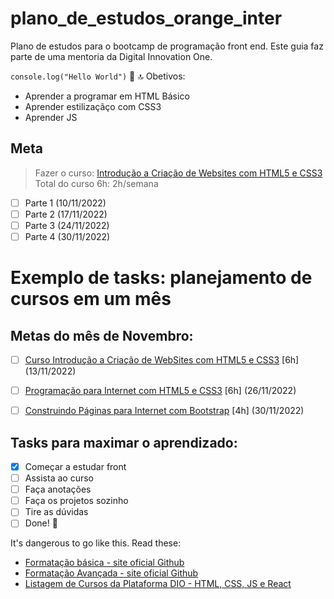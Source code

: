 # plano_de_estudos_orange_inter

Plano de estudos para o bootcamp de programação front end. Este guia faz parte de uma mentoria da Digital Innovation One.

`` console.log("Hello World") ``
🌟
:top: Obetivos:
- Aprender a programar em HTML Básico
- Aprender estilizaçãço com CSS3
- Aprender JS

## Meta
> Fazer o curso: [Introdução a Criação de Websites com HTML5 e CSS3](https://web.dio.me/course/introducao-criacao-de-websites-com-html5-e-css3/learning/462f831d-5fdf-485e-bf07-1d391eb94ac8)
> Total do curso 6h: 2h/semana

- [ ] Parte 1 (10/11/2022)
- [ ] Parte 2 (17/11/2022)
- [ ] Parte 3 (24/11/2022)
- [ ] Parte 4 (30/11/2022)

# Exemplo de tasks: planejamento de cursos em um mês

## Metas do mês de Novembro: 
- [ ] [Curso Introdução a Criação de WebSites com HTML5 e CSS3](https://web.dio.me/course/introducao-criacao-de-websites-com-html5-e-css3/learning/462f831d-5fdf-485e-bf07-1d391eb94ac8) [6h] (13/11/2022)
- [ ] [Programação para Internet com HTML5 e CSS3](https://web.dio.me/course/programando-interfaces-com-html5-e-css3/learning/f5066ef9-b542-43c0-a3c5-1519c61b84ee) [6h] (26/11/2022)
- [ ] [Construindo Páginas para Internet com Bootstrap](https://web.dio.me/course/crie-paginas-responsivas-na-web-utilizando-um-poderoso-framework/learning/d5695916-44d4-4d47-9db4-0bc829264835) [4h] (30/11/2022)


## Tasks para maximar o aprendizado:
- [x] Começar a estudar front
- [ ] Assista ao curso
- [ ] Faça anotações
- [ ] Faça os projetos sozinho
- [ ] Tire as dúvidas
- [ ] Done! 🎉

<!-- This content will not appear in the rendered Markdown -->

It's dangerous to go like this. Read these:

- [Formatação básica - site oficial Github](https://docs.github.com/pt/get-started/writing-on-github/getting-started-with-writing-and-formatting-on-github/basic-writing-and-formatting-syntax#paragraphs)
- [Formatação Avançada - site oficial Github](https://docs.github.com/pt/get-started/writing-on-github/working-with-advanced-formatting)
- [Listagem de Cursos da Plataforma DIO - HTML, CSS, JS e React](https://web.dio.me/play?skill=9e186e72-ffe6-4990-9324-a55cd69f7d5a&skill=af94e086-7222-4626-bf21-b7d8ebecdbfd&skill=ba551fa6-c9bb-4785-9830-812eb389c3c2&skill=91244518-6803-41e2-a974-5f2f00cb4a38&tab=cursos)
 
